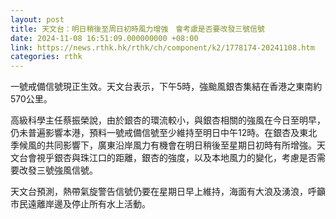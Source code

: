 ```yaml
---
layout: post
title: 天文台：明日稍後至周日初時風力增強　會考慮是否要改發三號信號
date: 2024-11-08 16:51:09.000000000 +08:00
link: https://news.rthk.hk/rthk/ch/component/k2/1778174-20241108.htm
categories: rthk
---
```


一號戒備信號現正生效。天文台表示，下午5時，強颱風銀杏集結在香港之東南約570公里。

高級科學主任蔡振榮說，由於銀杏的環流較小，與銀杏相關的強風在今日至明早，仍未普遍影響本港，預料一號戒備信號至少維持至明日中午12時。在銀杏及東北季候風的共同影響下，廣東沿岸風力有機會在明日稍後至星期日初時有所增強。天文台會視乎銀杏與珠江口的距離，銀杏的強度，以及本地風力的變化，考慮是否需要改發三號強風信號。

天文台預測，熱帶氣旋警告信號仍要在星期日早上維持，海面有大浪及湧浪，呼籲市民遠離岸邊及停止所有水上活動。
